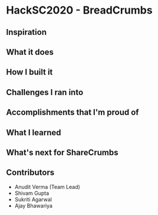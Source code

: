 # HackSC2020 - BreadCrumbs

## Inspiration

## What it does

## How I built it

## Challenges I ran into

## Accomplishments that I'm proud of

## What I learned

## What's next for ShareCrumbs

## Contributors

* Anudit Verma (Team Lead)
* Shivam Gupta
* Sukriti Agarwal
* Ajay Bhawariya
